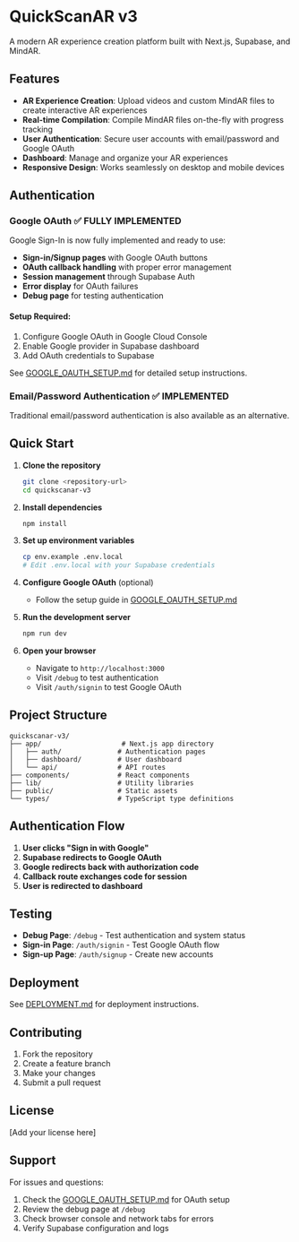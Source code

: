 # QuickScanAR v3

A modern AR experience creation platform built with Next.js, Supabase, and MindAR.

## Features

- **AR Experience Creation**: Upload videos and custom MindAR files to create interactive AR experiences
- **Real-time Compilation**: Compile MindAR files on-the-fly with progress tracking
- **User Authentication**: Secure user accounts with email/password and Google OAuth
- **Dashboard**: Manage and organize your AR experiences
- **Responsive Design**: Works seamlessly on desktop and mobile devices

## Authentication

### Google OAuth ✅ **FULLY IMPLEMENTED**

Google Sign-In is now fully implemented and ready to use:

- **Sign-in/Signup pages** with Google OAuth buttons
- **OAuth callback handling** with proper error management
- **Session management** through Supabase Auth
- **Error display** for OAuth failures
- **Debug page** for testing authentication

#### Setup Required:
1. Configure Google OAuth in Google Cloud Console
2. Enable Google provider in Supabase dashboard
3. Add OAuth credentials to Supabase

See [GOOGLE_OAUTH_SETUP.md](./GOOGLE_OAUTH_SETUP.md) for detailed setup instructions.

### Email/Password Authentication ✅ **IMPLEMENTED**

Traditional email/password authentication is also available as an alternative.

## Quick Start

1. **Clone the repository**
   ```bash
   git clone <repository-url>
   cd quickscanar-v3
   ```

2. **Install dependencies**
   ```bash
   npm install
   ```

3. **Set up environment variables**
   ```bash
   cp env.example .env.local
   # Edit .env.local with your Supabase credentials
   ```

4. **Configure Google OAuth** (optional)
   - Follow the setup guide in [GOOGLE_OAUTH_SETUP.md](./GOOGLE_OAUTH_SETUP.md)

5. **Run the development server**
   ```bash
   npm run dev
   ```

6. **Open your browser**
   - Navigate to `http://localhost:3000`
   - Visit `/debug` to test authentication
   - Visit `/auth/signin` to test Google OAuth

## Project Structure

```
quickscanar-v3/
├── app/                    # Next.js app directory
│   ├── auth/              # Authentication pages
│   ├── dashboard/         # User dashboard
│   └── api/               # API routes
├── components/            # React components
├── lib/                   # Utility libraries
├── public/                # Static assets
└── types/                 # TypeScript type definitions
```

## Authentication Flow

1. **User clicks "Sign in with Google"**
2. **Supabase redirects to Google OAuth**
3. **Google redirects back with authorization code**
4. **Callback route exchanges code for session**
5. **User is redirected to dashboard**

## Testing

- **Debug Page**: `/debug` - Test authentication and system status
- **Sign-in Page**: `/auth/signin` - Test Google OAuth flow
- **Sign-up Page**: `/auth/signup` - Create new accounts

## Deployment

See [DEPLOYMENT.md](./DEPLOYMENT.md) for deployment instructions.

## Contributing

1. Fork the repository
2. Create a feature branch
3. Make your changes
4. Submit a pull request

## License

[Add your license here]

## Support

For issues and questions:
1. Check the [GOOGLE_OAUTH_SETUP.md](./GOOGLE_OAUTH_SETUP.md) for OAuth setup
2. Review the debug page at `/debug`
3. Check browser console and network tabs for errors
4. Verify Supabase configuration and logs 